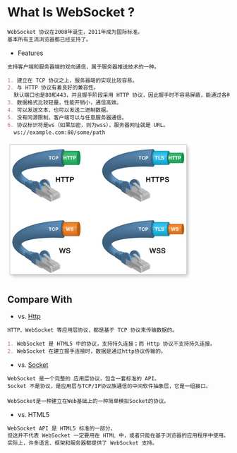# What Is WebSocket ?
```md
WebSocket 协议在2008年诞生，2011年成为国际标准。
基本所有主流浏览器都已经支持了。
```
* Features
```md
支持客户端和服务器端的双向通信，属于服务器推送技术的一种。
```
```md
1. 建立在 TCP 协议之上，服务器端的实现比较容易。
2. 与 HTTP 协议有着良好的兼容性。
  默认端口也是80和443，并且握手阶段采用 HTTP 协议，因此握手时不容易屏蔽，能通过各种 HTTP 代理服务器。
3. 数据格式比较轻量，性能开销小，通信高效。
4. 可以发送文本，也可以发送二进制数据。
5. 没有同源限制，客户端可以与任意服务器通信。
6. 协议标识符是ws（如果加密，则为wss），服务器网址就是 URL。
  ws://example.com:80/some/path
```
![](pic/web-socket.jpg )
## Compare With
* vs. [Http](../http/README.md)
```md
HTTP、WebSocket 等应用层协议，都是基于 TCP 协议来传输数据的。
```
```md
1. WebSocket 是 HTML5 中的协议，支持持久连接；而 Http 协议不支持持久连接。
2. WebSocket 在建立握手连接时，数据是通过http协议传输的。
```
* vs. [Socket](https://github.com/SunnnyChan/sc.cs-notes/tree/master/computer/network/socket)
```md
WebSocket 是一个完整的 应用层协议，包含一套标准的 API。
Socket 不是协议，是应用层与TCP/IP协议族通信的中间软件抽象层，它是一组接口。

WebSocket是一种建立在Web基础上的一种简单模拟Socket的协议。
```
* vs. HTML5
```md
WebSocket API 是 HTML5 标准的一部分， 
但这并不代表 WebSocket 一定要用在 HTML 中，或者只能在基于浏览器的应用程序中使用。
实际上，许多语言、框架和服务器都提供了 WebSocket 支持。
```
